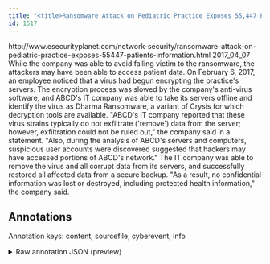 ```yaml
---
title: "<title>Ransomware Attack on Pediatric Practice Exposes 55,447 Patients' Information</title>"
id: 1517
---
```


<title>Ransomware Attack on Pediatric Practice Exposes 55,447 Patients' Information</title>
<source> http://www.esecurityplanet.com/network-security/ransomware-attack-on-pediatric-practice-exposes-55447-patients-information.html </source>
<date> 2017_04_07 </date>
<text>
While the company was able to avoid falling victim to the ransomware, the attackers may have been able to access patient data.
On February 6, 2017, an employee noticed that a virus had begun encrypting the practice's servers.
The encryption process was slowed by the company's anti-virus software, and ABCD's IT company was able to take its servers offline and identify the virus as Dharma Ransomware, a variant of Crysis for which decryption tools are available.
"ABCD's IT company reported that these virus strains typically do not exfiltrate ('remove') data from the server; however, exfiltration could not be ruled out," the company said in a statement.
"Also, during the analysis of ABCD's servers and computers, suspicious user accounts were discovered suggested that hackers may have accessed portions of ABCD's network."
The IT company was able to remove the virus and all corrupt data from its servers, and successfully restored all affected data from a secure backup.
"As a result, no confidential information was lost or destroyed, including protected health information," the company said.
</text>



## Annotations

Annotation keys: content, sourcefile, cyberevent, info

<details>
<summary>Raw annotation JSON (preview)</summary>

```json
{
  "content": "While the company was able to avoid falling victim to the ransomware, the attackers may have been able to access patient data. On February 6, 2017, an employee noticed that a virus had begun encrypting the practice's servers. The encryption process was slowed by the company's anti-virus software, and ABCD's IT company was able to take its servers offline and identify the virus as Dharma Ransomware, a variant of Crysis for which decryption tools are available. \"ABCD's IT company reported that these virus strains typically do not exfiltrate ('remove') data from the server; however, exfiltration could not be ruled out,\" the company said in a statement. \"Also, during the analysis of ABCD's servers and computers, suspicious user accounts were discovered suggested that hackers may have accessed portions of ABCD's network.\" The IT company was able to remove the virus and all corrupt data from its servers, and successfully restored all affected data from a secure backup. \"As a result, no confidential information was lost or destroyed, including protected health information,\" the company said",
  "sourcefile": "1517.txt",
  "cyberevent": {
    "hopper": [
      {
        "index": 0,
        "relation": "Same",
        "events": [
          {
            "index": "E1",
            "type": "Attack",
            "realis": "Other",
            "nugget": {
              "startOffset": 106,
              "index": "T1",
              "endOffset": 112,
              "text": "access"
            },
            "argument": [
              {
                "index": "T3",
                "text": "the attackers",
                "endOffset": 83,
                "role": {
                  "type": "Attacker"
                },
                "startOffset": 70,
                "type": "Person"
              },
              {
                "index": "T2",
                "text": "patient data",
                "endOffset": 125,
                "role": {
                  "type": "Compromised-Data"
                },
                "startOffset": 113,
                "type": "PII"
              },
              {
                "index": "T16",
                "text": "encrypting the practice's servers",
                "endOffset": 224,
                "role": {
                  "CAPEC-Meta": "Shared Data Manipulation",
                  "type": "Attack-Pattern",
                  "confidence": 0.9153338372707367
                },
                "startOffset": 191,
                "type": "Capabilities"
              },
              {
                "index": "T15",
                "external_reference": {
                  "wikidataid": "Q485"
                },
                "endOffset": 180,
                "role": {
                  "type": "Tool"
                },
                "text": "virus",
                "startOffset": 175,
                "type": "Malware"
              },
              {
                "index": "T12",
                "text": "employee",
                "endOffset": 159,
                "role": {
                  "type": "Victim"
                },
                "startOffset": 151,
                "type": "Person"
              },
              {
                "index": "T8",
                "text": "February 6, 2017",
                "endOffset": 146,
                "role": {
                  "type": "Time"
                },
                "startOffset": 130,
                "type": "Time"
              }
            ],
            "subtype": "Databreach"
          },
          {
            "index": "E4",
            "type": "Attack",
            "realis": "Other",
            "nugget": {
              "startOffset": 786,
              "index": "T11",
              "endOffset": 799,
              "text": "have accessed"
            },
            "argument": [
              {
                "index": "T10",
                "text": "hackers",
                "endOffset": 781,
 
```
</details>
